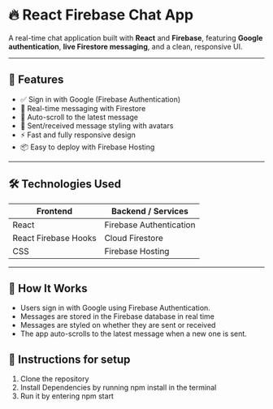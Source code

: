 # 🔥 React Firebase Chat App

A real-time chat application built with **React** and **Firebase**, featuring **Google authentication**, **live Firestore messaging**, and a clean, responsive UI.

---

## 🚀 Features

- ✅ Sign in with Google (Firebase Authentication)
- 💬 Real-time messaging with Firestore
- 🔄 Auto-scroll to the latest message
- 🎨 Sent/received message styling with avatars
- ⚡ Fast and fully responsive design
- 📦 Easy to deploy with Firebase Hosting

---

## 🛠 Technologies Used

| Frontend             | Backend / Services      |
| -------------------- | ----------------------- |
| React                | Firebase Authentication |
| React Firebase Hooks | Cloud Firestore         |
| CSS                  | Firebase Hosting        |

---

## 🧪 How It Works

- Users sign in with Google using Firebase Authentication.
- Messages are stored in the Firebase database in real time
- Messages are styled on whether they are sent or received
- The app auto-scrolls to the latest message when a new one is sent.

## 📝 Instructions for setup

1. Clone the repository
2. Install Dependencies by running npm install in the terminal
3. Run it by entering npm start
